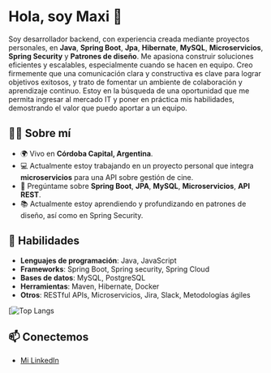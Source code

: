 # Hola, soy Maxi 👋

Soy desarrollador backend, con experiencia creada mediante proyectos personales, en **Java**, **Spring Boot**, **Jpa**, **Hibernate**, **MySQL**, **Microservicios**, **Spring Security** y **Patrones de diseño**. Me apasiona construir soluciones eficientes y escalables, especialmente cuando se hacen en equipo. Creo firmemente que una comunicación clara y constructiva es clave para lograr objetivos exitosos, y trato de fomentar un ambiente de colaboración y aprendizaje continuo.
Estoy en la búsqueda de una oportunidad que me permita ingresar al mercado IT y poner en práctica mis habilidades, demostrando el valor que puedo aportar a un equipo.

## 🧑‍💻 Sobre mí
- 🌍 Vivo en **Córdoba Capital, Argentina**.
- 💻 Actualmente estoy trabajando en un proyecto personal que integra **microservicios** para una API sobre gestión de cine.
- 💬 Pregúntame sobre **Spring Boot**, **JPA**, **MySQL**, **Microservicios**, **API REST**.
- 📚 Actualmente estoy aprendiendo y profundizando en patrones de diseño, así como en Spring Security.

## 🚀 Habilidades
- **Lenguajes de programación**: Java, JavaScript
- **Frameworks**: Spring Boot, Spring security, Spring Cloud
- **Bases de datos**: MySQL, PostgreSQL
- **Herramientas**: Maven, Hibernate, Docker
- **Otros**: RESTful APIs, Microservicios, Jira, Slack, Metodologías ágiles


[![Top Langs](https://github-readme-stats.vercel.app/api/top-langs/?username=tu_usuario&langs_count=5&layout=compact&hide=html)

## 📫 Conectemos
- [Mi LinkedIn](https://www.linkedin.com/in/maximiliano-abel-marcos)
